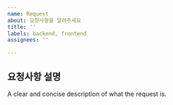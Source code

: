 ```yaml
---
name: Request
about: 요청사항을 알려주세요
title: ''
labels: backend, frontend
assignees: ''

---
```


## 요청사항 설명
A clear and concise description of what the request is.
